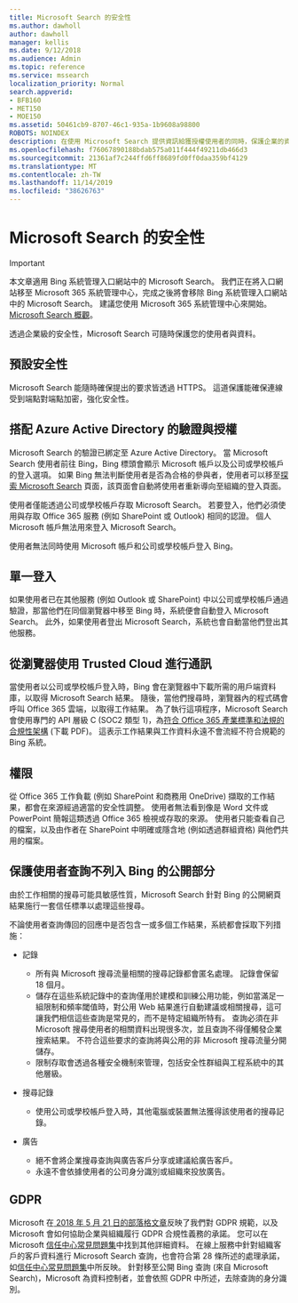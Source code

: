 ```yaml
---
title: Microsoft Search 的安全性
ms.author: dawholl
author: dawholl
manager: kellis
ms.date: 9/12/2018
ms.audience: Admin
ms.topic: reference
ms.service: mssearch
localization_priority: Normal
search.appverid:
- BFB160
- MET150
- MOE150
ms.assetid: 50461cb9-8707-46c1-935a-1b9608a98800
ROBOTS: NOINDEX
description: 在使用 Microsoft Search 提供資訊給獲授權使用者的同時，保護企業的資料與使用者
ms.openlocfilehash: f76067890188bdab575a011f444f49211db466d3
ms.sourcegitcommit: 21361af7c244ffd6ff8689fd0ff0daa359bf4129
ms.translationtype: MT
ms.contentlocale: zh-TW
ms.lasthandoff: 11/14/2019
ms.locfileid: "38626763"
---
```

# <a name="security-for-microsoft-search"></a>Microsoft Search 的安全性

> [!IMPORTANT]
> 本文章適用 Bing 系統管理入口網站中的 Microsoft Search。 我們正在將入口網站移至 Microsoft 365 系統管理中心，完成之後將會移除 Bing 系統管理入口網站中的 Microsoft Search。 建議您使用 Microsoft 365 系統管理中心來開始。 [Microsoft Search 概觀](overview-microsoft-search.md)。

透過企業級的安全性，Microsoft Search 可隨時保護您的使用者與資料。


## <a name="secure-by-default"></a>預設安全性

Microsoft Search 能隨時確保提出的要求皆透過 HTTPS。 這道保護能確保連線受到端點對端點加密，強化安全性。
  
## <a name="authentication-and-authorization-with-azure-active-directory"></a>搭配 Azure Active Directory 的驗證與授權

Microsoft Search 的驗證已綁定至 Azure Active Directory。 當 Microsoft Search 使用者前往 Bing，Bing 標頭會顯示 Microsoft 帳戶以及公司或學校帳戶的登入選項。 如果 Bing 無法判斷使用者是否為合格的參與者，使用者可以移至[探索 Microsoft Search](https://www.bing.com/business/explore) 頁面，該頁面會自動將使用者重新導向至組織的登入頁面。
  
使用者僅能透過公司或學校帳戶存取 Microsoft Search。 若要登入，他們必須使用與存取 Office 365 服務 (例如 SharePoint 或 Outlook) 相同的認證。 個人 Microsoft 帳戶無法用來登入 Microsoft Search。
  
使用者無法同時使用 Microsoft 帳戶和公司或學校帳戶登入 Bing。
  
## <a name="single-sign-on"></a>單一登入

如果使用者已在其他服務 (例如 Outlook 或 SharePoint) 中以公司或學校帳戶通過驗證，那當他們在同個瀏覽器中移至 Bing 時，系統便會自動登入 Microsoft Search。 此外，如果使用者登出 Microsoft Search，系統也會自動當他們登出其他服務。
  
## <a name="communicates-with-the-trusted-cloud-from-the-browser"></a>從瀏覽器使用 Trusted Cloud 進行通訊

當使用者以公司或學校帳戶登入時，Bing 會在瀏覽器中下載所需的用戶端資料庫，以取得 Microsoft Search 結果。 隨後，當他們搜尋時，瀏覽器內的程式碼會呼叫 Office 365 雲端，以取得工作結果。 為了執行這項程序，Microsoft Search 會使用專門的 API 層級 C (SOC2 類型 1)，為[符合 Office 365 產業標準和法規的合規性架構](https://download.microsoft.com/download/B/2/7/B27B3EF3-8849-4C18-8BA4-5AD755728620/Compliance%20Framework_customer%20guidance.pdf) (下載 PDF)。 這表示工作結果與工作資料永遠不會流經不符合規範的 Bing 系統。 
  
## <a name="permissions"></a>權限

從 Office 365 工作負載 (例如 SharePoint 和商務用 OneDrive) 擷取的工作結果，都會在來源經過適當的安全性調整。 使用者無法看到像是 Word 文件或 PowerPoint 簡報這類透過 Office 365 檢視或存取的來源。 使用者只能查看自己的檔案，以及由作者在 SharePoint 中明確或隱含地 (例如透過群組資格) 與他們共用的檔案。
  
## <a name="protects-user-queries-from-the-public-portion-of-bing"></a>保護使用者查詢不列入 Bing 的公開部分

由於工作相關的搜尋可能具敏感性質，Microsoft Search 針對 Bing 的公開網頁結果施行一套信任標準以處理這些搜尋。
  
不論使用者查詢傳回的回應中是否包含一或多個工作結果，系統都會採取下列措施：
  
- 記錄 
  - 所有與 Microsoft 搜尋流量相關的搜尋記錄都會匿名處理。 記錄會保留 18 個月。
  - 儲存在這些系統記錄中的查詢僅用於建模和訓練公用功能，例如當滿足一組限制和頻率閾值時，對公用 Web 結果進行自動建議或相關搜尋，這可讓我們相信這些查詢是常見的，而不是特定組織所特有。 查詢必須在非 Microsoft 搜尋使用者的相關資料出現很多次，並且查詢不得僅觸發企業搜索結果。 不符合這些要求的查詢將與公用的非 Microsoft 搜尋流量分開儲存。
  - 限制存取會透過各種安全機制來管理，包括安全性群組與工程系統中的其他層級。
- 搜尋記錄    
  - 使用公司或學校帳戶登入時，其他電腦或裝置無法獲得該使用者的搜尋記錄。
 
- 廣告   
  - 絕不會將企業搜尋查詢與廣告客戶分享或建議給廣告客戶。
  - 永遠不會依據使用者的公司身分識別或組織來投放廣告。
    
## <a name="gdpr"></a>GDPR

Microsoft 在[ 2018 年 5 月 21 日的部落格文章](https://blogs.microsoft.com/on-the-issues/2018/05/21/microsofts-commitment-to-gdpr-privacy-and-putting-customers-in-control-of-their-own-data/)反映了我們對 GDPR 規範，以及 Microsoft 會如何協助企業與組織履行 GDPR 合規性義務的承諾。 您可以在 Microsoft [信任中心常見問題集](https://www.microsoft.com/trustcenter/privacy/gdpr/gdpr-faqs)中找到其他詳細資料。 在線上服務中針對組織客戶的客戶資料進行 Microsoft Search 查詢，也會符合第 28 條所述的處理承諾，如[信任中心常見問題集](https://www.microsoft.com/trustcenter/privacy/gdpr/gdpr-faqs)中所反映。 針對移至公開 Bing 查詢 (來自 Microsoft Search)，Microsoft 為資料控制者，並會依照 GDPR 中所述，去除查詢的身分識別。